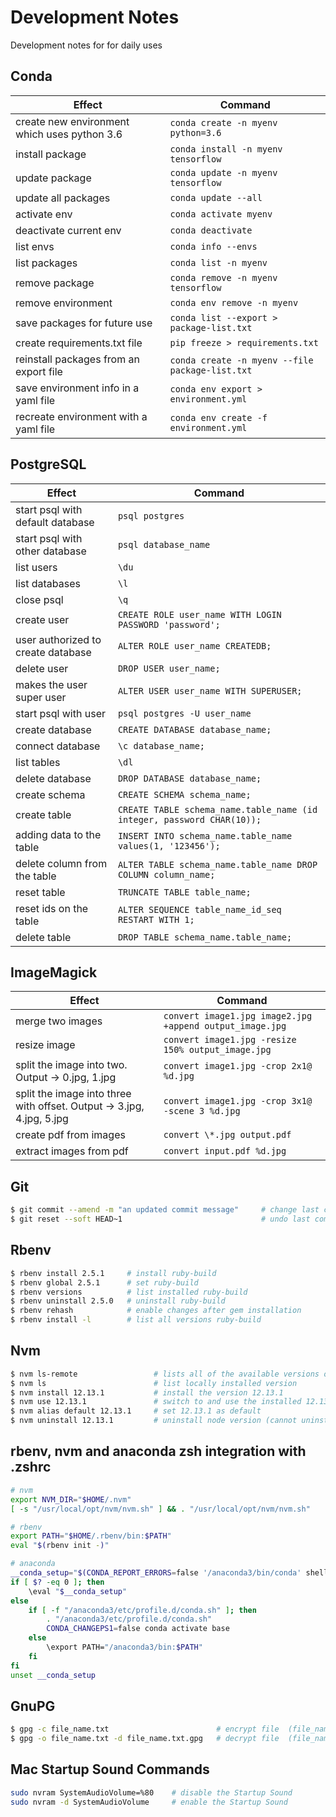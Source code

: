 # Development Notes

Development notes for for daily uses

## Conda

| Effect                                       | Command                                         |
| -------------------------------------------- | ------------------------------------------------|
| create new environment which uses python 3.6 | `conda create -n myenv python=3.6`              |
| install package                              | `conda install -n myenv tensorflow`             |
| update package                               | `conda update -n myenv tensorflow`              |
| update all packages                          | `conda update --all`                            |
| activate env                                 | `conda activate myenv`                          |
| deactivate current env                       | `conda deactivate`                              |
| list envs                                    | `conda info --envs`                             |
| list packages                                | `conda list -n myenv`                           |
| remove package                               | `conda remove -n myenv tensorflow`              |
| remove environment                           | `conda env remove -n myenv`                     |
| save packages for future use                 | `conda list --export > package-list.txt`        |
| create requirements.txt file                 | `pip freeze > requirements.txt`                 |
| reinstall packages from an export file       | `conda create -n myenv --file package-list.txt` |
| save environment info in a yaml file         | `conda env export > environment.yml`            |
| recreate environment with a yaml file        | `conda env create -f environment.yml`           |


## PostgreSQL

| Effect                             | Command                                                                |
| ---------------------------------- | ---------------------------------------------------------------------- |
| start psql with default database   | `psql postgres`                                                        |
| start psql with other database     | `psql database_name`                                                   |
| list users                         | `\du`                                                                  |
| list databases                     | `\l`                                                                   |
| close psql                         | `\q`                                                                   |
| create user                        | `CREATE ROLE user_name WITH LOGIN PASSWORD 'password';`                |
| user authorized to create database | `ALTER ROLE user_name CREATEDB;`                                       |
| delete user                        | `DROP USER user_name;`                                                 |
| makes the user super user          | `ALTER USER user_name WITH SUPERUSER;`                                 |
| start psql with user               | `psql postgres -U user_name`                                           |
| create database                    | `CREATE DATABASE database_name;`                                       |
| connect database                   | `\c database_name;`                                                    |
| list tables                        | `\dl`                                                                  |
| delete database                    | `DROP DATABASE database_name;`                                         |
| create schema                      | `CREATE SCHEMA schema_name;`                                           |
| create table                       | `CREATE TABLE schema_name.table_name (id integer, password CHAR(10));` |
| adding data to the table           | `INSERT INTO schema_name.table_name values(1, '123456');`              |
| delete column from the table       | `ALTER TABLE schema_name.table_name DROP COLUMN column_name;`          |
| reset table                        | `TRUNCATE TABLE table_name;`                                           |
| reset ids on the table             | `ALTER SEQUENCE table_name_id_seq RESTART WITH 1;`                     |
| delete table                       | `DROP TABLE schema_name.table_name;`                                   |


## ImageMagick

| Effect                                                                | Command                                                  |
| --------------------------------------------------------------------- | -------------------------------------------------------- |
| merge two images                                                      | `convert image1.jpg image2.jpg +append output_image.jpg` |
| resize image                                                          | `convert image1.jpg -resize 150% output_image.jpg`       |
| split the image into two. Output -> 0.jpg, 1.jpg                      | `convert image1.jpg -crop 2x1@ %d.jpg`                   |
| split the image into three with offset. Output -> 3.jpg, 4.jpg, 5.jpg | `convert image1.jpg -crop 3x1@ -scene 3 %d.jpg`          |
| create pdf from images                                                | `convert \*.jpg output.pdf`                              |
| extract images from pdf                                               | `convert input.pdf %d.jpg`                               |


## Git

```bash
$ git commit --amend -m "an updated commit message"     # change last commit message
$ git reset --soft HEAD~1                               # undo last commit
```

## Rbenv

```bash
$ rbenv install 2.5.1     # install ruby-build
$ rbenv global 2.5.1      # set ruby-build
$ rbenv versions          # list installed ruby-build
$ rbenv uninstall 2.5.0   # uninstall ruby-build
$ rbenv rehash            # enable changes after gem installation
$ rbenv install -l        # list all versions ruby-build
```

## Nvm

```bash
$ nvm ls-remote                 # lists all of the available versions of NodeJs & iojs
$ nvm ls                        # list locally installed version
$ nvm install 12.13.1           # install the version 12.13.1
$ nvm use 12.13.1               # switch to and use the installed 12.13.1 version
$ nvm alias default 12.13.1     # set 12.13.1 as default
$ nvm uninstall 12.13.1         # uninstall node version (cannot uninstall currently-active node version)
```

## rbenv, nvm and anaconda zsh integration with .zshrc

```bash
# nvm
export NVM_DIR="$HOME/.nvm"
[ -s "/usr/local/opt/nvm/nvm.sh" ] && . "/usr/local/opt/nvm/nvm.sh"

# rbenv
export PATH="$HOME/.rbenv/bin:$PATH"
eval "$(rbenv init -)"

# anaconda
__conda_setup="$(CONDA_REPORT_ERRORS=false '/anaconda3/bin/conda' shell.bash hook 2> /dev/null)"
if [ $? -eq 0 ]; then
    \eval "$__conda_setup"
else
    if [ -f "/anaconda3/etc/profile.d/conda.sh" ]; then
        . "/anaconda3/etc/profile.d/conda.sh"
        CONDA_CHANGEPS1=false conda activate base
    else
        \export PATH="/anaconda3/bin:$PATH"
    fi
fi
unset __conda_setup
```


## GnuPG

```bash
$ gpg -c file_name.txt                        # encrypt file  (file_name.txt -> file_name.txt.gpg)
$ gpg -o file_name.txt -d file_name.txt.gpg   # decrypt file  (file_name.txt.gpg -> file_name.txt.gpg)
```


## Mac Startup Sound Commands

```bash
sudo nvram SystemAudioVolume=%80    # disable the Startup Sound
sudo nvram -d SystemAudioVolume     # enable the Startup Sound
```